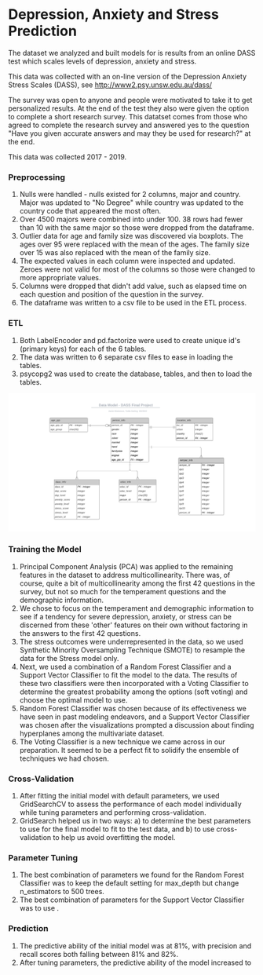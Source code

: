 # Depression, Anxiety and Stress Prediction

The dataset we analyzed and built models for is results from an online DASS test which scales levels of depression, anxiety and stress.

This data was collected with an on-line version of the Depression Anxiety Stress Scales (DASS), see http://www2.psy.unsw.edu.au/dass/

The survey was open to anyone and people were motivated to take it to get personalized results. At the end of the test they also were given the option to complete a short research survey. This datatset comes from those who agreed to complete the research survey and answered yes to the question "Have you given accurate answers and may they be used for research?" at the end.

This data was collected 2017 - 2019.

### Preprocessing

1. Nulls were handled - nulls existed for 2 columns, major and country. Major was updated to "No Degree" while country was updated to the country code that appeared the most often.
2. Over 4500 majors were combined into under 100. 38 rows had fewer than 10 with the same major so those were dropped from the dataframe.
3. Outlier data for age and family size was discovered via boxplots. The ages over 95 were replaced with the mean of the ages. The family size over 15 was also replaced with the mean of the family size.
4. The expected values in each column were inspected and updated. Zeroes were not valid for most of the columns so those were changed to more appropriate values.
5. Columns were dropped that didn't add value, such as elapsed time on each question and position of the question in the survey.
6. The dataframe was written to a csv file to be used in the ETL process.

### ETL

1. Both LabelEncoder and pd.factorize were used to create unique id's (primary keys) for each of the 6 tables.
2. The data was written to 6 separate csv files to ease in loading the tables.
3. psycopg2 was used to create the database, tables, and then to load the tables.

![image](https://github.com/tfgerling/Final_project/blob/main/Data_Model_Final_Project.svg)

### Training the Model

1. Principal Component Analysis (PCA) was applied to the remaining features in the dataset to address multicollinearity.  There was, of course, quite a bit of multicollinearity among the first 42 questions in the survey, but not so much for the temperament questions and the demographic information.
2. We chose to focus on the temperament and demographic information to see if a tendency for severe depression, anxiety, or stress can be discerned from these 'other' features on their own without factoring in the answers to the first 42 questions.
3. The stress outcomes were underrepresented in the data, so we used Synthetic Minority Oversampling Technique (SMOTE) to resample the data for the Stress model only.
4. Next, we used a combination of a Random Forest Classifier and a Support Vector Classifier to fit the model to the data.  The results of these two classifiers were then incorporated with a Voting Classifier to determine the greatest probability among the options (soft voting) and choose the optimal model to use.
5. Random Forest Classifier was chosen because of its effectiveness we have seen in past modeling endeavors, and a Support Vector Classifier was chosen after the visualizations prompted a discussion about finding hyperplanes among the multivariate dataset.
6.  The Voting Classifier is a new technique we came across in our preparation.  It seemed to be a perfect fit to solidify the ensemble of techniques we had chosen.

### Cross-Validation
1. After fitting the initial model with default parameters, we used GridSearchCV to assess the performance of each model individually while tuning parameters and performing cross-validation.  
2. GridSearch helped us in two ways:  a) to determine the best parameters to use for the final model to fit to the test data, and b) to use cross-validation to help us avoid overfitting the model.

### Parameter Tuning
1.  The best combination of parameters we found for the Random Forest Classifier was to keep the default setting for max_depth but change n_estimators to 500 trees.
2.  The best combination of parameters for the Support Vector Classifier was to use     .

### Prediction
1. The predictive ability of the initial model was at 81%, with precision and recall scores both falling between 81% and 82%.
2. After tuning parameters, the predictive ability of the model increased to 





